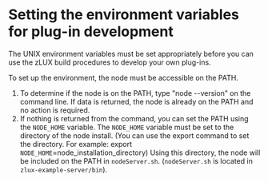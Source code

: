 # Setting the environment variables for plug-in development

The UNIX environment variables must be set appropriately before you can use the zLUX build procedures to develop your own plug-ins.

To set up the environment, the node must be accessible on the PATH. 


1.   To determine if the node is on the PATH, type "node --version" on the command line. If data is returned, the node is already on the PATH and no action is required.  
2.   If nothing is returned from the command, you can set the PATH using the `NODE_HOME` variable. The `NODE_HOME` variable must be set to the directory of the node install. (You can use the export command to set the directory. For example: export `NODE_HOME`=node_installation_directory) Using this directory, the node will be included on the PATH in `nodeServer.sh`. (`nodeServer.sh` is located in `zlux-example-server/bin`). 

 


